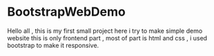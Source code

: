 # BootstrapWebDemo
Hello all , this is  my first small project here i try to make simple demo website this is only frontend part , most of part is html and css , i used bootstrap to make it responsive.

